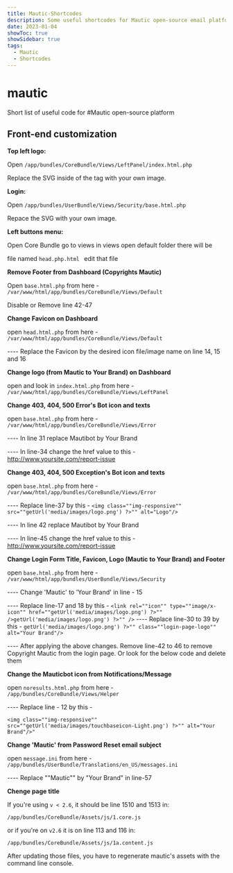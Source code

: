 ```yaml
---
title: Mautic-Shortcodes
description: Some useful shortcodes for Mautic open-source email platform
date: 2023-01-04
showToc: true
showSidebar: true
tags:
  - Mautic
  - Shortcodes
---
```


# mautic

Short list of useful code for #Mautic open-source platform

  

## Front-end customization

  

**Top left logo:**

  

Open `/app/bundles/CoreBundle/Views/LeftPanel/index.html.php`

Replace the SVG inside of the tag with your own image.

  

**Login:**

  

Open `/app/bundles/UserBundle/Views/Security/base.html.php`

Repace the SVG with your own image.

  
  

**Left buttons menu:**

  

Open Core Bundle go to views in views open default folder there will be

file named `head.php.html ` edit that file

  

**Remove Footer from Dashboard (Copyrights Mautic)**

  

Open `base.html.php` from here - `/var/www/html/app/bundles/CoreBundle/Views/Default`

Disable or Remove line 42-47

  

**Change Favicon on Dashboard**

  

open `head.html.php` from here - `/var/www/html/app/bundles/CoreBundle/Views/Default`

---- Replace the Favicon by the desired icon file/image name on line 14, 15 and 16

**Change logo (from Mautic to Your Brand) on Dashboard**

  

open and look in `index.html.php` from here - `/var/www/html/app/bundles/CoreBundle/Views/LeftPanel`

  

**Change 403, 404, 500 Error's Bot icon and texts**

  

open `base.html.php` from here - `/var/www/html/app/bundles/CoreBundle/Views/Error`

---- In line 31 replace Mautibot by Your Brand

---- In line-34 change the href value to this - http://www.yoursite.com/report-issue

  

**Change 403, 404, 500 Exception's Bot icon and texts**

  

open `base.html.php` from here - `/var/www/html/app/bundles/CoreBundle/Views/Error`

---- Replace line-37 by this - `<img class=""img-responsive"" src=""getUrl('media/images/logo.png') ?>"" alt="Logo"/>`

---- In line 42 replace Mautibot by Your Brand

---- In line-45 change the href value to this - http://www.yoursite.com/report-issue

  

**Change Login Form Title, Favicon, Logo (Mautic to Your Brand) and Footer**

  

open `base.html.php` from here - `/var/www/html/app/bundles/UserBundle/Views/Security`

---- Change 'Mautic' to 'Your Brand' in line - 15

---- Replace line-17 and 18 by this - `<link rel=""icon"" type=""image/x-icon"" href=""getUrl('media/images/logo.png') ?>"" />getUrl('media/images/logo.png') ?>"" />` ---- Replace line-30 to 39 by this - `getUrl('media/images/logo.png') ?>"" class=""login-page-logo"" alt="Your Brand"/>`

---- After applying the above changes. Remove line-42 to 46 to remove Copyright Mautic from the login page. Or look for the below code and delete them

  

**Change the Mauticbot icon from Notifications/Message**

  

open `noresults.html.php` from here - `/app/bundles/CoreBundle/Views/Helper`

---- Replace line - 12 by this -

`<img class=""img-responsive"" src=""getUrl('media/images/touchbaseicon-Light.png') ?>"" alt="Your Brand"/>"`

  

**Change 'Mautic' from Password Reset email subject**

  

open `message.ini` from here - `/app/bundles/UserBundle/Translations/en_US/messages.ini`

---- Replace ""Mautic"" by "Your Brand" in line-57

**Chenge page title**

  

If you're using `v < 2.6`, it should be line 1510 and 1513 in:

`/app/bundles/CoreBundle/Assets/js/1.core.js`

or if you're on `v2.6` it is on line 113 and 116 in:

`/app/bundles/CoreBundle/Assets/js/1a.content.js`

After updating those files, you have to regenerate mautic's assets with the command line console.